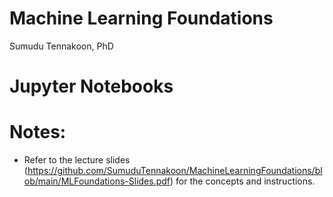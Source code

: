 
# Machine Learning Foundations
Sumudu Tennakoon, PhD

# Jupyter Notebooks

# Notes:
* Refer to the lecture slides (https://github.com/SumuduTennakoon/MachineLearningFoundations/blob/main/MLFoundations-Slides.pdf) for the concepts and instructions.
